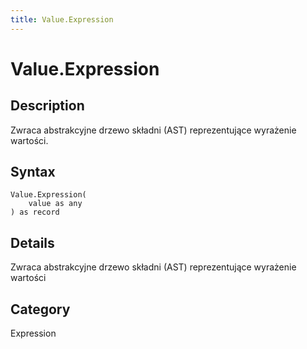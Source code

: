 ```yaml
---
title: Value.Expression
---
```


# Value.Expression


## Description

Zwraca abstrakcyjne drzewo składni (AST) reprezentujące wyrażenie wartości.


## Syntax

```powerquery
Value.Expression(
    value as any
) as record
```


## Details

Zwraca abstrakcyjne drzewo składni (AST) reprezentujące wyrażenie wartości



## Category
Expression
